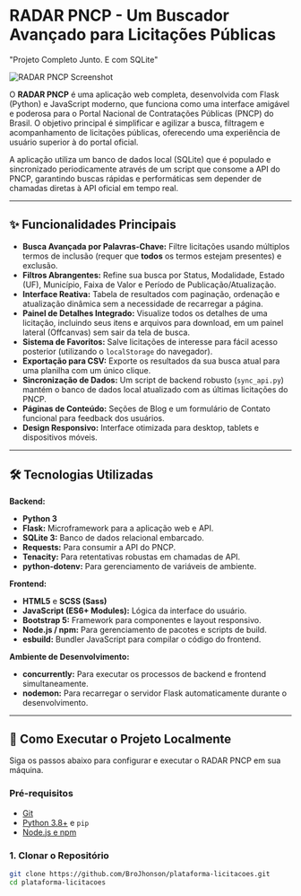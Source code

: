 # RADAR PNCP - Um Buscador Avançado para Licitações Públicas
"Projeto Completo Junto. E com SQLite"

![RADAR PNCP Screenshot](caminho/para/sua/screenshot.png) 
<!-- TODO: Substitua pelo caminho de uma boa screenshot da sua aplicação -->

O **RADAR PNCP** é uma aplicação web completa, desenvolvida com Flask (Python) e JavaScript moderno, que funciona como uma interface amigável e poderosa para o Portal Nacional de Contratações Públicas (PNCP) do Brasil. O objetivo principal é simplificar e agilizar a busca, filtragem e acompanhamento de licitações públicas, oferecendo uma experiência de usuário superior à do portal oficial.

A aplicação utiliza um banco de dados local (SQLite) que é populado e sincronizado periodicamente através de um script que consome a API do PNCP, garantindo buscas rápidas e performáticas sem depender de chamadas diretas à API oficial em tempo real.

---

## ✨ Funcionalidades Principais

*   **Busca Avançada por Palavras-Chave:** Filtre licitações usando múltiplos termos de inclusão (requer que **todos** os termos estejam presentes) e exclusão.
*   **Filtros Abrangentes:** Refine sua busca por Status, Modalidade, Estado (UF), Município, Faixa de Valor e Período de Publicação/Atualização.
*   **Interface Reativa:** Tabela de resultados com paginação, ordenação e atualização dinâmica sem a necessidade de recarregar a página.
*   **Painel de Detalhes Integrado:** Visualize todos os detalhes de uma licitação, incluindo seus itens e arquivos para download, em um painel lateral (Offcanvas) sem sair da tela de busca.
*   **Sistema de Favoritos:** Salve licitações de interesse para fácil acesso posterior (utilizando o `localStorage` do navegador).
*   **Exportação para CSV:** Exporte os resultados da sua busca atual para uma planilha com um único clique.
*   **Sincronização de Dados:** Um script de backend robusto (`sync_api.py`) mantém o banco de dados local atualizado com as últimas licitações do PNCP.
*   **Páginas de Conteúdo:** Seções de Blog e um formulário de Contato funcional para feedback dos usuários.
*   **Design Responsivo:** Interface otimizada para desktop, tablets e dispositivos móveis.

---

## 🛠️ Tecnologias Utilizadas

**Backend:**
*   **Python 3**
*   **Flask:** Microframework para a aplicação web e API.
*   **SQLite 3:** Banco de dados relacional embarcado.
*   **Requests:** Para consumir a API do PNCP.
*   **Tenacity:** Para retentativas robustas em chamadas de API.
*   **python-dotenv:** Para gerenciamento de variáveis de ambiente.

**Frontend:**
*   **HTML5** e **SCSS (Sass)**
*   **JavaScript (ES6+ Modules):** Lógica da interface do usuário.
*   **Bootstrap 5:** Framework para componentes e layout responsivo.
*   **Node.js / npm:** Para gerenciamento de pacotes e scripts de build.
*   **esbuild:** Bundler JavaScript para compilar o código do frontend.

**Ambiente de Desenvolvimento:**
*   **concurrently:** Para executar os processos de backend e frontend simultaneamente.
*   **nodemon:** Para recarregar o servidor Flask automaticamente durante o desenvolvimento.

---

## 🚀 Como Executar o Projeto Localmente

Siga os passos abaixo para configurar e executar o RADAR PNCP em sua máquina.

### Pré-requisitos
*   [Git](https://git-scm.com/)
*   [Python 3.8+](https://www.python.org/) e `pip`
*   [Node.js e npm](https://nodejs.org/)

### 1. Clonar o Repositório
```bash
git clone https://github.com/BroJhonson/plataforma-licitacoes.git
cd plataforma-licitacoes

